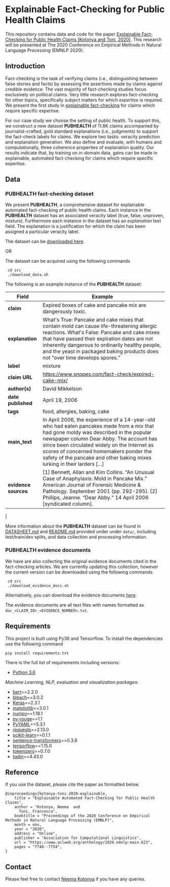 # Explainable Fact-Checking for Public Health Claims

This repository contains data and code for the paper [Explainable Fact-Checking for Public Health Claims (Kotonya and Toni, 2020)](https://arxiv.org/abs/2010.09926). This research will be presented at The 2020 Conference on Empirical Methods in Natural Language Processing (EMNLP 2020).

## Introduction

Fact-checking is the task of verifying claims (i.e., distinguishing between false stories and facts) by assessing the  assertions made by claims against credible evidence. The vast majority of fact-checking studies focus exclusively on political claims. Very little research explores fact-checking for other topics, specifically subject matters for which _expertise_ is required. We present the first study in [explainable fact-checking](https://neemakot.github.io/project/survey/) for claims which require specific expertise. 

For our case study we choose the setting of public health. To support this, we construct a new dataset __PUBHEALTH__ of 11.8K claims accompanied by journalist-crafted, gold standard explanations (i.e., judgments) to support the fact-check labels for claims. We explore two tasks: veracity prediction and explanation generation. We also define and evaluate, with humans and computationally, three coherence properties of explanation quality. Our results indicate that, by training on in-domain data, gains can be made in explainable, automated fact-checking for claims which require specific expertise.


## Data

### PUBHEALTH fact-checking dataset

We present __PUBHEALTH__, a comprehensive dataset for explainable automated fact-checking of public health claims. Each instance in the __PUBHEALTH__ dataset has an associated veracity label (true, false, unproven, mixture). Furthermore each instance in the dataset has an _explanation_ text field. The explanation is a justification for which the claim has been assigned a particular veracity label. 

The dataset can be [downloaded here](https://drive.google.com/file/d/1eTtRs5cUlBP5dXsx-FTAlmXuB6JQi2qj/view). 

OR

The dataset can be acquired using the following commands

```
 cd src
 ./download_data.sh
```

The following is an example instance of the __PUBHEALTH__ dataset:

|  Field              |  Example                                                     |
| -----------------   | -------------------------------------------------------------|
| __claim__  	      | Expired boxes of cake and pancake mix are dangerously toxic. |
| __explanation__     | What's True:  Pancake and cake mixes that contain mold can cause life-threatening allergic reactions. What's False: Pancake and cake mixes that have passed their expiration dates are not inherently dangerous to ordinarily healthy people, and the yeast in packaged baking products does not "over time develops spores." |
| __label__           |  mixture                                                     |
| __claim URL__       | https://www.snopes.com/fact-check/expired-cake-mix/          |
| __author(s)__       | David Mikkelson                                              | 
| __date published__  | April 19, 2006                                               |
| __tags__            | food, allergies, baking, cake                                |
| __main_text__        |   In April 2006, the experience of a 14-year-old who had eaten pancakes made from a mix that had gone moldy was described in the popular newspaper column Dear Abby. The account has since been circulated widely on the Internet as scores of concerned homemakers ponder the safety of the pancake and other baking mixes lurking in their larders [...]       |
| __evidence sources__    | [1] Bennett, Allan and Kim Collins.  “An Unusual Case of Anaphylaxis: Mold in Pancake Mix.” American Journal of Forensic Medicine & Pathology.   September 2001   (pp. 292-295). [2] Phillips, Jeanne.   “Dear Abby.” 14 April 2006   [syndicated column].
|

More information about the __PUBHEALTH__ dataset can be found in [DATASHEET.md](data/DATASHEET.md) and [README.md](data/README.md) provided under under ``data/``, including test/train/dev splits, and data collection and processing information.


### PUBHEALTH evidence documents

We have are also collecting the original evidence documents cited in the fact-checking articles. We are currently updating this collection, however the current version can be downloaded using the following commands

```
 cd src
 ./download_evidence_docs.sh
```

Alternatively, you can download the evidence documents [here](https://drive.google.com/file/d/1qDjbniulHhSI73JoZHs3eWdVPQBMH2Gt/view?usp=sharing).

The evidence documents are all text files with names formatted as ```doc_<CLAIM_ID>_<EVIDENCE_NUMBER>.txt```.


## Requirements

This project is built using Py36 and Tensorflow. To install the dependencies use the following command

```
pip install requirements.txt
```

There is the full list of requirements including versions:

* [Python 3.6](https://www.python.org/downloads/release/python-360/)

_Machine Learning, NLP, evaluation and visualization packages_:
* [bert](https://pypi.org/project/bert/)==2.2.0
* [bleach](https://pypi.org/project/bleach/)==3.0.2
* [Keras](https://pypi.org/project/Keras/)==2.3.1
* [matplotlib](https://pypi.org/project/matplotlib/)==3.0.1
* [numpy](https://pypi.org/project/numpy/)==1.18.1
* [py-rouge](https://pypi.org/project/py-rouge)==1.1
* [PyYAML](https://pypi.org/project/PyYAML/)==5.3.1
* [requests](https://pypi.org/project/requests/)==2.13.0
* [scikit-learn](https://pypi.org/project/scikitlearn/)==0.1.1
* [sentence-transformers](https://pypi.org/project/sentence-transformers/)==0.3.8
* [tensorflow](https://pypi.org/project/tensorflow/)==1.15.0
* [tokenizers](https://pypi.org/project/tokenizers/)==0.7.0
* [tqdm](https://pypi.org/project/tqdm/)==4.43.0


## Reference

If you use the dataset, please cite the paper as formatted below.

```
@inproceedings{kotonya-toni-2020-explainable,
    title = "Explainable Automated Fact-Checking for Public Health Claims",
    author = "Kotonya, Neema  and
      Toni, Francesca",
    booktitle = "Proceedings of the 2020 Conference on Empirical Methods in Natural Language Processing (EMNLP)",
    month = nov,
    year = "2020",
    address = "Online",
    publisher = "Association for Computational Linguistics",
    url = "https://www.aclweb.org/anthology/2020.emnlp-main.623",
    pages = "7740--7754",
}
```

## Contact

Please feel free to contact [Neema Kotonya](mailto:nk2418@ic.ac.uk) if you have any queries.